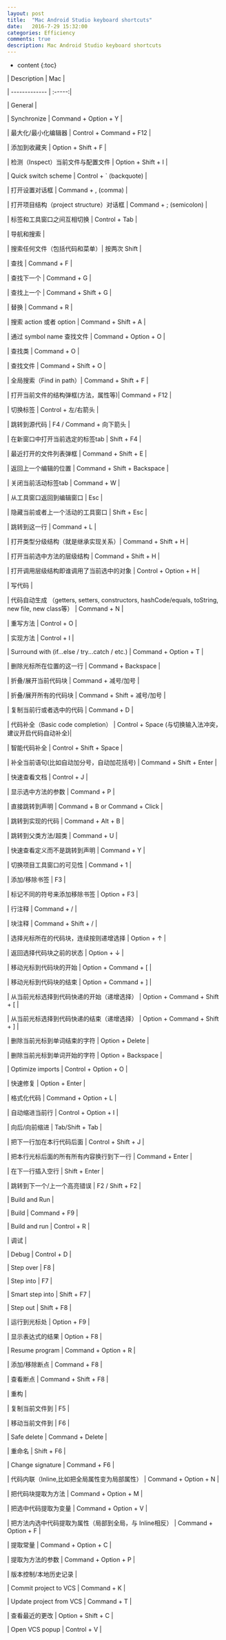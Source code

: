 ```yaml
---
layout: post
title:  "Mac Android Studio keyboard shortcuts"
date:   2016-7-29 15:32:00
categories: Efficiency
comments: true
description: Mac Android Studio keyboard shortcuts
---
```


* content
{:toc}

| Description | Mac |

| ------------- | :-----:|

| General |

| Synchronize | Command + Option + Y  |

| 最大化/最小化编辑器 | Control + Command + F12 |

| 添加到收藏夹 | Option + Shift + F |

| 检测（Inspect）当前文件与配置文件 | Option + Shift + I |

| Quick switch scheme | Control + ` (backquote) |

| 打开设置对话框 | Command + , (comma) |

| 打开项目结构（project structure）对话框 | Command + ; (semicolon) |

| 标签和工具窗口之间互相切换 | Control + Tab |

| 导航和搜索 |

| 搜索任何文件（包括代码和菜单）| 按两次 Shift |

| 查找 | Command + F |

| 查找下一个 | Command + G |

| 查找上一个 | Command + Shift + G |

| 替换 | Command + R |

| 搜索 action 或者 option | Command + Shift + A |

| 通过 symbol name 查找文件 | Command + Option + O |

| 查找类 | Command + O |

| 查找文件 | Command + Shift + O |

| 全局搜索（Find in path）| Command + Shift + F |

| 打开当前文件的结构弹框(方法，属性等)| Command + F12 |

| 切换标签 | Control + 左/右箭头 |

| 跳转到源代码 | F4 / Command + 向下箭头 |

| 在新窗口中打开当前选定的标签tab | Shift + F4 |

| 最近打开的文件列表弹框 | Command + Shift + E |

| 返回上一个编辑的位置 | Command + Shift + Backspace |

| 关闭当前活动标签tab | Command + W |

| 从工具窗口返回到编辑窗口 | Esc |

| 隐藏当前或者上一个活动的工具窗口 | Shift + Esc |

| 跳转到这一行 | Command + L |

| 打开类型分级结构（就是继承实现关系）| Command + Shift + H |

| 打开当前选中方法的层级结构 | Command + Shift + H |

| 打开调用层级结构即谁调用了当前选中的对象 | Control + Option + H |

| 写代码 |

| 代码自动生成 （getters, setters, constructors, hashCode/equals, toString, new file, new class等） | Command + N |

| 重写方法 | Control + O |

| 实现方法 | Control + I |

| Surround with (if...else / try...catch / etc.) | Command + Option + T |

| 删除光标所在位置的这一行 | Command + Backspace |

| 折叠/展开当前代码块 | Command + 减号/加号 |

| 折叠/展开所有的代码块 | Command + Shift + 减号/加号 |

| 复制当前行或者选中的代码 | Command + D |

| 代码补全（Basic code completion） |  Control + Space (与切换输入法冲突，建议开启代码自动补全)|

| 智能代码补全 | Control + Shift + Space |

| 补全当前语句(比如自动加分号，自动加花括号) | Command + Shift + Enter  |

| 快速查看文档 | Control + J |

| 显示选中方法的参数 |  Command + P |

| 直接跳转到声明 | Command + B or Command + Click |

| 跳转到实现的代码 | Command + Alt + B |

| 跳转到父类方法/超类 | Command + U |

| 快速查看定义而不是跳转到声明 | Command + Y |

| 切换项目工具窗口的可见性 | Command + 1 |

| 添加/移除书签 | F3 |

| 标记不同的符号来添加移除书签 | Option + F3 |

| 行注释 | Command + / |

| 块注释 | Command + Shift + / |

| 选择光标所在的代码块，连续按则递增选择 | Option + ↑ |

| 返回选择代码块之前的状态 | Option + ↓ |

| 移动光标到代码块的开始 | Option + Command + [ |

| 移动光标到代码块的结束 | Option + Command + ] |

| 从当前光标选择到代码快递的开始（递增选择） | Option + Command + Shift + [ |

| 从当前光标选择到代码快递的结束（递增选择） | Option + Command + Shift + ] |

| 删除当前光标到单词结束的字符 | Option + Delete |

| 删除当前光标到单词开始的字符 | Option + Backspace |

| Optimize imports | Control + Option + O |

| 快速修复 | Option + Enter |

| 格式化代码 | Command + Option + L |

| 自动缩进当前行 | Control + Option + I |

| 向后/向前缩进 | Tab/Shift + Tab |

| 把下一行加在本行代码后面 | Control + Shift + J |

| 把本行光标后面的所有所有内容换行到下一行 | Command + Enter |

| 在下一行插入空行 | Shift + Enter |

| 跳转到下一个/上一个高亮错误 | F2 / Shift + F2 |

| Build and Run |

| Build | Command + F9 |

| Build and run | Control + R |

| 调试 |

| Debug | Control + D |

| Step over | F8 |

| Step into | F7 |

| Smart step into | Shift + F7 |

| Step out | Shift + F8 |

| 运行到光标处 | Option + F9 |

| 显示表达式的结果 | Option + F8 |

| Resume program | Command + Option + R |

| 添加/移除断点 | Command + F8 |

| 查看断点 | Command + Shift + F8 |

| 重构 |

| 复制当前文件到 | F5 |

| 移动当前文件到 | F6 |

| Safe delete | Command + Delete |

| 重命名 |  Shift + F6 |

| Change signature | Command + F6 |

| 代码内联（Inline,比如把全局属性变为局部属性） | Command + Option + N |

| 把代码块提取为方法 | Command + Option + M |

| 把选中代码提取为变量 | Command + Option + V |

| 把方法内选中代码提取为属性（局部到全局，与 Inline相反） | Command + Option + F |

| 提取常量 | Command + Option + C |

| 提取为方法的参数 | Command + Option + P |

| 版本控制/本地历史记录 |

| Commit project to VCS | Command + K |

| Update project from VCS | Command + T |

| 查看最近的更改 | Option + Shift + C |

| Open VCS popup | Control + V |